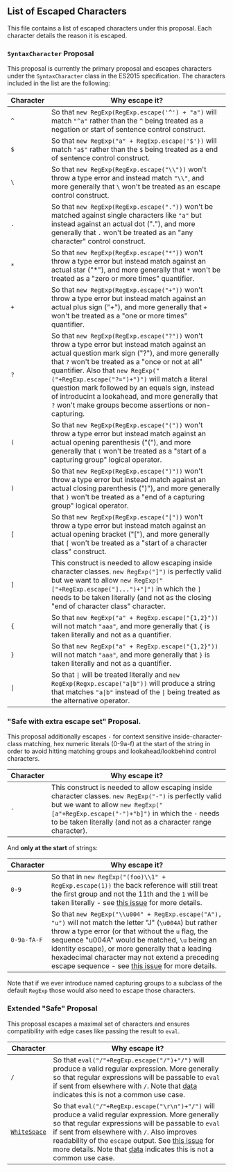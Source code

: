 ## List of Escaped Characters

This file contains a list of escaped characters under this proposal. Each character details the reason it is escaped.

### `SyntaxCharacter` Proposal

This proposal is currently the primary proposal and escapes characters under the `SyntaxCharacter` class 
in the ES2015 specification. The characters included in the list are the following:

|Character  | Why escape it?
|-----------|--------------|
| `^`       | So that `new RegExp(RegExp.escape('^') + "a")` will match `"^a"` rather than the `^` being treated as a negation or start of sentence control construct. | 
| `$`       | So that `new RegExp("a" + RegExp.escape('$'))` will match `"a$"` rather than the `$` being treated as a end of sentence control construct. | 
| `\`       | So that `new RegExp(RegExp.escape("\\"))` won't throw a type error and instead match `"\\"`, and more generally that `\` won't be treated as an escape control construct. |
| `.`       | So that `new RegExp(RegExp.escape("."))` won't be matched against single characters like `"a"` but instead against an actual dot ("."), and more generally that `.` won't be treated as an "any character" control construct. |
| `*`       | So that `new RegExp(RegExp.escape("*"))` won't throw a type error but instead match against an actual star ("*"), and more generally that `*` won't be treated as a "zero or more times" quantifier. |
| `+`       | So that `new RegExp(RegExp.escape("+"))` won't throw a type error but instead match against an actual plus sign ("+"), and more generally that `+` won't be treated as a "one or more times" quantifier. |
| `?`       | So that `new RegExp(RegExp.escape("?"))` won't throw a type error but instead match against an actual question mark sign ("?"), and more generally that `?` won't be treated as a "once or not at all" quantifier. Also that `new RegExp("("+RegExp.escape("?=")+")")` will match a literal question mark followed by an equals sign, instead of introducint a lookahead, and more generally that `?` won't make groups become assertions or non-capturing. |
| `(`       | So that `new RegExp(RegExp.escape("("))` won't throw a type error but instead match against an actual opening parenthesis  ("("), and more generally that `(` won't be treated as a "start of a capturing group" logical operator. |
| `)`       | So that `new RegExp(RegExp.escape(")"))` won't throw a type error but instead match against an actual closing parenthesis  (")"), and more generally that `)` won't be treated as a "end of a capturing group" logical operator. |
| `[`       | So that `new RegExp(RegExp.escape("["))` won't throw a type error but instead match against an actual opening bracket ("["), and more generally that `[` won't be treated as a "start of a character class" construct. |
| `]`       | This construct is needed to allow escaping inside character classes. `new RegExp("]")` is perfectly valid but we want to allow `new RegExp("["+RegExp.escape("]...")+"]")` in which the `]` needs to be taken literally (and not as the closing "end of character class" character.  |
| `{`       | So that `new RegExp("a" + RegExp.escape("{1,2}"))` will not match `"aaa"`, and more generally that `{` is taken literally and not as a quantifier. | 
| `}`       | So that `new RegExp("a" + RegExp.escape("{1,2}"))` will not match `"aaa"`, and more generally that `}` is taken literally and not as a quantifier. | 
| <code>&#124;</code>       | So that <code>&#124;</code> will be treated literally and <code>new RegExp(Regxp.escape("a&#124;b"))</code> will produce a string that matches <code>"a&#124;b"</code> instead of the <code>&#124;</code> being treated as the alternative operator. |


### "Safe with extra escape set" Proposal.

This proposal additionally escapes `-` for context sensitive inside-character-class matching, hex numeric literals (0-9a-f) at the start of the string in order to avoid hitting matching groups and lookahead/lookbehind control characters.

|Character  | Why escape it?
|-----------|--------------|
| `-`       | This construct is needed to allow escaping inside character classes. `new RegExp("-")` is perfectly valid but we want to allow `new RegExp("[a"+RegExp.escape("-")+"b]")` in which the `-` needs to be taken literally (and not as a character range character).   |

And __only at the start__ of strings: 

|Character  | Why escape it?
|-----------|--------------|
| `0-9`     | So that in `new RegExp("(foo)\\1" + RegExp.escape(1))` the back reference will still treat the first group and not the 11th and the `1` will be taken literally - see [this issue](https://github.com/benjamingr/RegExp.escape/issues/17) for more details.   | 
| `0-9a-fA-F` | So that `new RegExp("\\u004" + RegExp.escape("A"), "u")` will not match the letter "J" (`\u004A`) but rather throw a type error (or that without the `u` flag, the sequence "u004A" would be matched, `\u` being an identity escape), or more generally that a leading hexadecimal character may not extend a preceding escape sequence - see [this issue](https://github.com/benjamingr/RegExp.escape/issues/29) for more details.   | 

Note that if we ever introduce named capturing groups to a subclass of the default `RegExp` those would also need to escape those characters. 

### Extended "Safe" Proposal

This proposal escapes a maximal set of characters and ensures compatibility with edge cases like passing the result to `eval`.

|Character  | Why escape it?
|-----------|--------------|
| `/`       | So that `eval("/"+RegExp.escape("/")+"/")` will produce a valid regular expression. More generally so that regular expressions will be passable to `eval` if sent from elsewhere with `/`. Note that [data](https://github.com/benjamingr/RegExp.escape/tree/master/data) indicates this is not a common use case. |
| [`WhiteSpace`](http://www.ecma-international.org/ecma-262/6.0/index.html#table-32) | So that `eval("/"+RegExp.escape("\r\n")+"/")` will produce a valid regular expression. More generally so that regular expressions will be passable to `eval` if sent from elsewhere with `/`. Also improves readability of the `escape` output. See [this issue](https://github.com/benjamingr/RegExp.escape/issues/30) for more details. Note that [data](https://github.com/benjamingr/RegExp.escape/tree/master/data) indicates this is not a common use case. |

